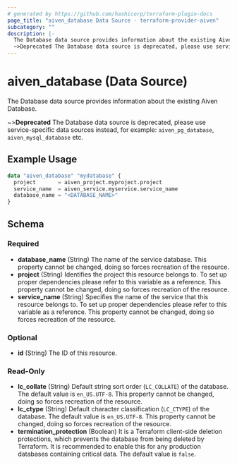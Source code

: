 ```yaml
---
# generated by https://github.com/hashicorp/terraform-plugin-docs
page_title: "aiven_database Data Source - terraform-provider-aiven"
subcategory: ""
description: |-
  The Database data source provides information about the existing Aiven Database.
  ~>Deprecated The Database data source is deprecated, please use service-specific data sources instead, for example: aiven_pg_database, aiven_mysql_database etc.
---
```


# aiven_database (Data Source)

The Database data source provides information about the existing Aiven Database.

~>**Deprecated** The Database data source is deprecated, please use service-specific data sources instead, for example: `aiven_pg_database`, `aiven_mysql_database` etc.

## Example Usage

```terraform
data "aiven_database" "mydatabase" {
  project       = aiven_project.myproject.project
  service_name  = aiven_service.myservice.service_name
  database_name = "<DATABASE_NAME>"
}
```

<!-- schema generated by tfplugindocs -->
## Schema

### Required

- **database_name** (String) The name of the service database. This property cannot be changed, doing so forces recreation of the resource.
- **project** (String) Identifies the project this resource belongs to. To set up proper dependencies please refer to this variable as a reference. This property cannot be changed, doing so forces recreation of the resource.
- **service_name** (String) Specifies the name of the service that this resource belongs to. To set up proper dependencies please refer to this variable as a reference. This property cannot be changed, doing so forces recreation of the resource.

### Optional

- **id** (String) The ID of this resource.

### Read-Only

- **lc_collate** (String) Default string sort order (`LC_COLLATE`) of the database. The default value is `en_US.UTF-8`. This property cannot be changed, doing so forces recreation of the resource.
- **lc_ctype** (String) Default character classification (`LC_CTYPE`) of the database. The default value is `en_US.UTF-8`. This property cannot be changed, doing so forces recreation of the resource.
- **termination_protection** (Boolean) It is a Terraform client-side deletion protections, which prevents the database from being deleted by Terraform. It is recommended to enable this for any production databases containing critical data. The default value is `false`.



